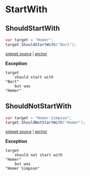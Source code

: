 # StartWith


## ShouldStartWith

<!-- snippet: StringExamples.ShouldStartWith.codeSample.approved.cs -->
<a id='snippet-StringExamples.ShouldStartWith.codeSample.approved.cs'></a>
```cs
var target = "Homer";
target.ShouldStartWith("Bart");
```
<sup><a href='/src/DocumentationExamples/CodeExamples/StringExamples.ShouldStartWith.codeSample.approved.cs#L1-L2' title='Snippet source file'>snippet source</a> | <a href='#snippet-StringExamples.ShouldStartWith.codeSample.approved.cs' title='Start of snippet'>anchor</a></sup>
<!-- endSnippet -->

**Exception**

<!-- include: StringExamples.ShouldStartWith.exceptionText.approved.txt -->
```
target
    should start with
"Bart"
    but was
"Homer"
```
<!-- endInclude -->


## ShouldNotStartWith

<!-- snippet: StringExamples.ShouldNotStartWith.codeSample.approved.cs -->
<a id='snippet-StringExamples.ShouldNotStartWith.codeSample.approved.cs'></a>
```cs
var target = "Homer Simpson";
target.ShouldNotStartWith("Homer");
```
<sup><a href='/src/DocumentationExamples/CodeExamples/StringExamples.ShouldNotStartWith.codeSample.approved.cs#L1-L2' title='Snippet source file'>snippet source</a> | <a href='#snippet-StringExamples.ShouldNotStartWith.codeSample.approved.cs' title='Start of snippet'>anchor</a></sup>
<!-- endSnippet -->

**Exception**

<!-- include: StringExamples.ShouldNotStartWith.exceptionText.approved.txt -->
```
target
    should not start with
"Homer"
    but was
"Homer Simpson"
```
<!-- endInclude -->

